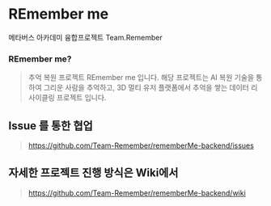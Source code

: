 # REmember me

메타버스 아카데미 융합프로젝트  Team.Remember

### REmember me?
>추억 복원 프로젝트 REmember me 입니다.
해당 프로젝트는 AI 복원 기술을 통하여 그리운 사람을 추억하고, 3D 멀티 유저 플랫폼에서 추억을 쌓는 데이터 리사이클링 프로젝트 입니다.

## Issue 를 통한 협업
>https://github.com/Team-Remember/rememberMe-backend/issues

## 자세한 프로젝트 진행 방식은 Wiki에서
>https://github.com/Team-Remember/rememberMe-backend/wiki
